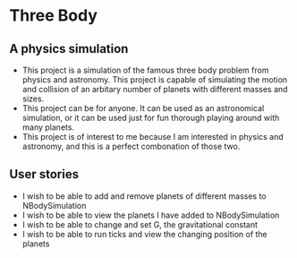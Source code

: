 # Three Body

## A physics simulation

- This project is a simulation of the famous three body problem from physics and astronomy. This project is capable of simulating the motion and collision of an arbitary number of planets with different masses and sizes.
- This project can be for anyone. It can be used as an astronomical simulation, or it can be used just for fun thorough playing around with many planets.
- This project is of interest to me because I am interested in physics and astronomy, and this is a perfect combonation of those two.

## User stories
- I wish to be able to add and remove planets of different masses to NBodySimulation
- I wish to be able to view the planets I have added to NBodySimulation
- I wish to be able to change and set G, the gravitational constant
- I wish to be able to run ticks and view the changing position of the planets
